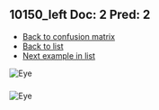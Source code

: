 ## 10150_left Doc: 2 Pred: 2
- [Back to confusion matrix](https://github.com/juliandewit/kaggle_retinopathy/blob/master/matrix.md)
- [Back to list](https://github.com/juliandewit/kaggle_retinopathy/blob/master/lists/22/list.md)
- [Next example in list](https://github.com/juliandewit/kaggle_retinopathy/blob/master/lists/22/10/10156_left.md)

![Eye](https://retinopaty.blob.core.windows.net/size1024/10150_left_2.jpeg)

### 

![Eye]()
